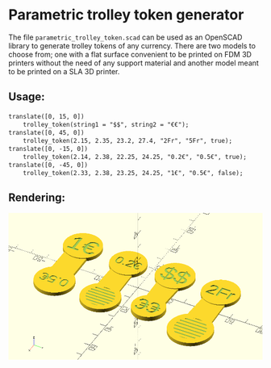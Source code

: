 # Parametric trolley token generator

The file `parametric_trolley_token.scad` can be used as an OpenSCAD library to generate trolley tokens of any currency. There are two models to choose from; one with a flat surface convenient to be printed on FDM 3D printers without the need of any support material and another model meant to be printed on a SLA 3D printer.

## Usage:

```
translate([0, 15, 0])
    trolley_token(string1 = "$$", string2 = "€€");
translate([0, 45, 0])
    trolley_token(2.15, 2.35, 23.2, 27.4, "2Fr", "5Fr", true);
translate([0, -15, 0])
    trolley_token(2.14, 2.38, 22.25, 24.25, "0.2€", "0.5€", true);
translate([0, -45, 0])
    trolley_token(2.33, 2.38, 23.25, 24.25, "1€", "0.5€", false);
```

## Rendering:

![Parametric trolley token generator preview](images/parametric_trolley_token_demo.png)
